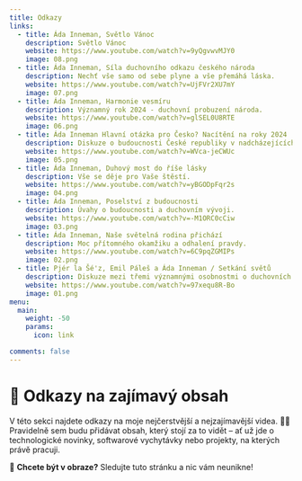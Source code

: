 ```yaml
---
title: Odkazy
links:
  - title: Áda Inneman, Světlo Vánoc
    description: Světlo Vánoc
    website: https://www.youtube.com/watch?v=9yQgvwvMJY0
    image: 08.png
  - title: Áda Inneman, Síla duchovního odkazu českého národa
    description: Nechť vše samo od sebe plyne a vše přemáhá láska.
    website: https://www.youtube.com/watch?v=UjFVr2XU7mY
    image: 07.png
  - title: Áda Inneman, Harmonie vesmíru
    description: Významný rok 2024 - duchovní probuzení národa.
    website: https://www.youtube.com/watch?v=glSEL0U8RTE
    image: 06.png
  - title: Áda Inneman Hlavní otázka pro Česko? Nacítění na roky 2024
    description: Diskuze o budoucnosti České republiky v nadcházejících letech.
    website: https://www.youtube.com/watch?v=WVca-jeCWUc
    image: 05.png
  - title: Áda Inneman, Duhový most do říše lásky
    description: Vše se děje pro Vaše štěstí.
    website: https://www.youtube.com/watch?v=yBGODpFqr2s
    image: 04.png
  - title: Áda Inneman, Poselství z budoucnosti
    description: Úvahy o budoucnosti a duchovním vývoji.
    website: https://www.youtube.com/watch?v=-M1ORC0cCiw
    image: 03.png
  - title: Áda Inneman, Naše světelná rodina přichází
    description: Moc přítomného okamžiku a odhalení pravdy.
    website: https://www.youtube.com/watch?v=6C9pqZGMIPs
    image: 02.png
  - title: Pjér la Šé'z, Emil Páleš a Áda Inneman / Setkání světů
    description: Diskuze mezi třemi významnými osobnostmi o duchovních tématech.
    website: https://www.youtube.com/watch?v=97xequ8R-Bo
    image: 01.png
menu:
  main:
    weight: -50
    params:
      icon: link

comments: false
---
```


# 📌 Odkazy na zajímavý obsah

V této sekci najdete odkazy na moje nejčerstvější a nejzajímavější videa. 🎥✨  
Pravidelně sem budu přidávat obsah, který stojí za to vidět – ať už jde o technologické novinky, softwarové vychytávky nebo projekty, na kterých právě pracuji.

🔹 **Chcete být v obraze?** Sledujte tuto stránku a nic vám neunikne!
